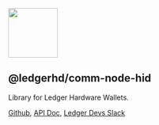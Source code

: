 <img src="https://user-images.githubusercontent.com/211411/34776833-6f1ef4da-f618-11e7-8b13-f0697901d6a8.png" height="100" />

## @ledgerhd/comm-node-hid

Library for Ledger Hardware Wallets.

[Github](https://github.com/LedgerHQ/ledger-node-js-api/),
[API Doc](https://github.com/LedgerHQ/ledger-node-js-api/blob/master/API.md),
[Ledger Devs Slack](https://ledger-dev.slack.com/)
